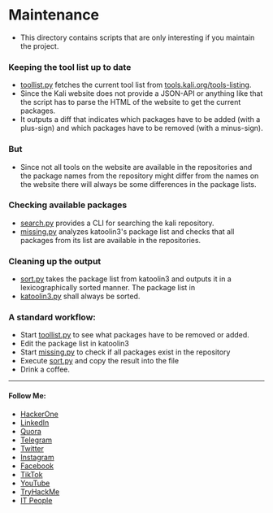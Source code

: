 # Maintenance
* This directory contains scripts that are only interesting if you maintain the project.

### Keeping the tool list up to date
* [toollist.py](toollist.py) fetches the current tool list from [tools.kali.org/tools-listing](http://tools.kali.org/tools-listing).  
* Since the Kali website does not provide a JSON-API or anything like that the script has to parse the HTML of the website to get the current packages.
* It outputs a diff that indicates which packages have to be added (with a plus-sign) and which packages have to be removed (with a minus-sign).

### But 
* Since not all tools on the website are available in the repositories and the package names from the repository might differ from the names on the website there will always be some differences in the package lists.


### Checking available packages
* [search.py](search.py) provides a CLI for searching the kali repository.  
* [missing.py](missing.py) analyzes katoolin3's package list and checks that all packages from its list are available in the repositories.

### Cleaning up the output
* [sort.py](sort.py) takes the package list from katoolin3 and outputs it in a lexicographically sorted manner.
The package list in 
* [katoolin3.py](../katoolin3.py) shall always be sorted.

### A standard workflow:
- Start [toollist.py](toollist.py) to see what packages have to be removed or added. 
- Edit the package list in katoolin3
- Start [missing.py](missing.py) to check if all packages exist in the repository
- Execute [sort.py](sort.py) and copy the result into the file
- Drink a coffee.

****

#### Follow Me:
* [HackerOne](https://hackerone.com/xcod3bughunt3r)
* [LinkedIn](https://www.linkedin.com/in/xcod3bughunt3r)
* [Quora](https://id.quora.com/profile/ALIF-FUSOBAR?ch=10&oid=1837835981&share=f20a095b&srid=hk8GQ9&target_type=user)
* [Telegram](https://t.me/xcod3bughunt3r)
* [Twitter](https://mobile.twitter.com/Xcod3bughunt3r)
* [Instagram](https://www.instagram.com/xcod3bughunt3r)
* [Facebook](https://www.facebook.com/profile.php?id=100082527189835)
* [TikTok](https://tiktok.com/xcod3bughunt3r)
* [YouTube](https://www.youtube.com/channel/UCDRFcjutewkhAioAuqTB5wg)
* [TryHackMe](https://tryhackme.com/p/Xcod3bughunt3r)
* [IT People](https://t.me/itpeopleindonesia)
